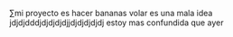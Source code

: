 ∑mi proyecto es hacer bananas volar
es una mala idea jdjdjdddjdjdjdjdjjdjdjdjdjdj
estoy mas confundida que ayer 
